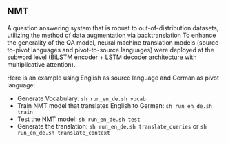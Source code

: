 ## NMT 

A question answering system that is robust to out-of-distribution datasets, utilizing the method of data augmentation via backtranslation To enhance the generality of the QA model, neural machine translation models (source-to-pivot languages and pivot-to-source languages) were deployed at the subword level (BiLSTM encoder + LSTM decoder architecture with multiplicative attention). 
 
Here is an example using English as source language and German as pivot language:  
- Generate Vocabulary: `sh run_en_de.sh vocab`
- Train NMT model that translates English to German: `sh run_en_de.sh train`
- Test the NMT model: `sh run_en_de.sh test`
- Generate the translation: `sh run_en_de.sh translate_queries` or `sh run_en_de.sh translate_context`
